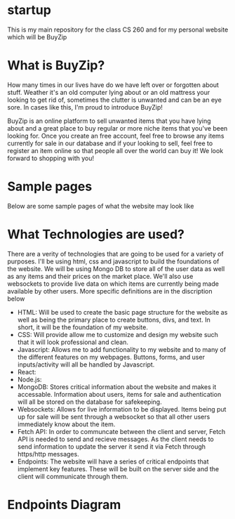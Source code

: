 # startup
This is my main repository for the class CS 260 and for my personal website which will be BuyZip

# What is BuyZip?
How many times in our lives have do we have left over or forgotten about stuff. Weather it's an old computer lying about or an old mattress your looking to get rid of, sometimes the clutter is unwanted and can be an eye sore. In cases like this, I'm proud to introduce BuyZip!

BuyZip is an online platform to sell unwanted items that you have lying about and a great place to buy regular or more niche items that you've been looking for. Once you create an free account, feel free to browse any items currently for sale in our database and if your looking to sell, feel free to register an item online so that people all over the world can buy it! We look forward to shopping with you! 

# Sample pages 
Below are some sample pages of what the website may look like


# What Technologies are used?
There are a verity of technologies that are going to be used for a variety of purposes. I'll be using html, css and javascript to build the foundations of the website. We will be using Mongo DB to store all of the user data as well as any items and their prices on the market place. We'll also use websockets to provide live data on which items are currently being made available by other users. More specific definitions are in the discription below
- HTML: Will be used to create the basic page structure for the website as well as being the primary place to create buttons, divs, and text. In short, it will be the foundation of my website.
- CSS: Will provide allow me to customize and design my website such that it will look professional and clean.
- Javascript: Allows me to add functionality to my website and to many of the different features on my webpages. Buttons, forms, and user inputs/activity will all be handled by Javascript.
- React: 
- Node.js:
- MongoDB: Stores critical information about the website and makes it accessable. Information about users, items for sale and authentication will all be stored on the database for safekeeping.
- Websockets: Allows for live information to be displayed. Items being put up for sale will be sent through a websocket so that all other users immediately know about the item.
- Fetch API: In order to communcate between the client and server, Fetch API is needed to send and recieve messages. As the client needs to send information to update the server it send it via Fetch through https/http messages.
- Endpoints: The website will have a series of critical endpoints that implement key features. These will be built on the server side and the client will communicate through them. 


# Endpoints Diagram
